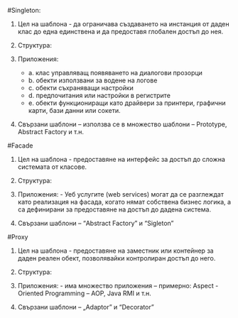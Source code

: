 #Singleton:
1.	Цел на шаблона  - да ограничава създаването на инстанция от даден клас до една единствена и да предоставя глобален достъп до нея.
2.	Структура:
 
3.	Приложения:
	-	a.	клас управляващ появяването на диалогови прозорци
	-	b.	обекти  използвани за водене на логове
	-	c.	обекти съхраняващи настройки
	-	d.	предпочитания или настройки в регистрите
	-	e.	обекти функциониращи като драйвери за принтери, графични карти, бази данни или сокети.
4.	Свързани шаблони – използва се в множество шаблони – Prototype, Abstract Factory и т.н.

#Facade
1.	Цел на шаблона  - предоставяне на интерфейс за достъп до сложна системата от класове.
2.	Структура:
 
3.	Приложения: - Уеб услугите (web services) могат да се разглеждат като реализация на фасада, когато нямат собствена бизнес логика, а са дефинирани за предоставяне на достъп до дадена система.
4.	Свързани шаблони – “Abstract Factory” и “Sigleton”

#Proxy 
1.	Цел на шаблона  - предоставяне на заместник или контейнер за даден реален обект, позволявайки контролиран достъп до него.
2.	Структура:  


3.	Приложения: - има множество приложения – примерно: Aspect - Oriented Programming – AOP, Java RMI и т.н.
4.	Свързани шаблони – „Adaptor” и “Decorator”
